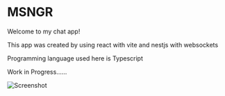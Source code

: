 # MSNGR

Welcome to my chat app!

This app was created by using react with vite and nestjs with websockets

Programming language used here is Typescript

Work in Progress......

![Screenshot](./fe_chatapp/screenshot.jpeg)
